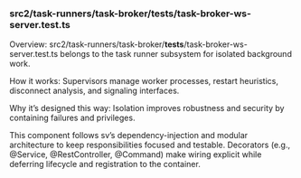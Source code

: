 ### src2/task-runners/task-broker/__tests__/task-broker-ws-server.test.ts

Overview: src2/task-runners/task-broker/__tests__/task-broker-ws-server.test.ts belongs to the task runner subsystem for isolated background work.

How it works: Supervisors manage worker processes, restart heuristics, disconnect analysis, and signaling interfaces.

Why it’s designed this way: Isolation improves robustness and security by containing failures and privileges.

This component follows sv’s dependency-injection and modular architecture to keep responsibilities focused and testable. Decorators (e.g., @Service, @RestController, @Command) make wiring explicit while deferring lifecycle and registration to the container.
